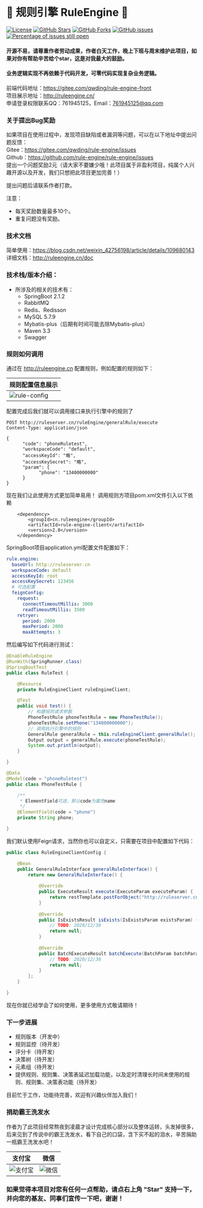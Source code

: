 # 📌 规则引擎 RuleEngine 📌
[![License](https://img.shields.io/badge/license-Apache%202-4EB1BA.svg)](https://www.apache.org/licenses/LICENSE-2.0.html)
[![GitHub Stars](https://img.shields.io/github/stars/rule-engine/rule-engine)](https://github.com/rule-engine/rule-engine/stargazers)
[![GitHub Forks](https://img.shields.io/github/forks/rule-engine/rule-engine)](https://github.com/rule-engine/rule-engine/fork)
[![GitHub issues](https://img.shields.io/github/issues/rule-engine/rule-engine.svg)](https://github.com/rule-engine/rule-engine/issues)
[![Percentage of issues still open](http://isitmaintained.com/badge/open/rule-engine/rule-engine.svg)](https://github.com/rule-engine/rule-engine/issues "Percentage of issues still open")
#### 开源不易，请尊重作者劳动成果，作者白天工作，晚上下班与周末维护此项目，如果对你有帮助辛苦给个star，这是对我最大的鼓励。  
#### 业务逻辑实现不再依赖于代码开发，可零代码实现复杂业务逻辑。

前端代码地址：https://gitee.com/qwding/rule-engine-front  
项目展示地址：http://ruleengine.cn/   
申请登录权限联系QQ：761945125，Email：761945125@qq.com

### 关于提出Bug奖励
如果项目在使用过程中，发现项目缺陷或者漏洞等问题，可以在以下地址中提出问题反馈：  
Gitee：https://gitee.com/qwding/rule-engine/issues  
Github：https://github.com/rule-engine/rule-engine/issues  
提出一个问题奖励2元（请大家不要嫌少哦！此项目属于非盈利项目，纯属个人兴趣开源以及开发，我们只想把此项目更加完善！）  

提出问题后请联系作者打款。   

注意： 
- 每天奖励数量最多10个。
- 重复问题没有奖励。

### 技术文档
简单使用：https://blog.csdn.net/weixin_42756198/article/details/109680143  
详细文档：http://ruleengine.cn/doc

### 技术栈/版本介绍：
- 所涉及的相关的技术有：
    - SpringBoot 2.1.2
    - RabbitMQ
    - Redis、Redisson
    - MySQL 5.7.9
    - Mybatis-plus（后期有时间可能去除Mybatis-plus）
    - Maven 3.3
    - Swagger  

### 规则如何调用
通过在 http://ruleengine.cn 配置规则，例如配置的规则如下：  

| 规则配置信息展示 |
|---|
| ![rule-config](https://boot-rule.oss-cn-beijing.aliyuncs.com/rule-config.png)|


配置完成后我们就可以调用接口来执行引擎中的规则了  
```
POST http://ruleserver.cn/ruleEngine/generalRule/execute
Content-Type: application/json

{
      "code": "phoneRuletest",
      "workspaceCode": "default",
      "accessKeyId": "略", 
      "accessKeySecret": "略",
      "param": {
            "phone": "13400000000"
      }
}
```

现在我们让此使用方式更加简单易用！
调用规则方项目pom.xml文件引入以下依赖
```pom
    <dependency>
        <groupId>cn.ruleengine</groupId>
        <artifactId>rule-engine-client</artifactId>
        <version>2.0</version>
    </dependency>
```
SpringBoot项目application.yml配置文件配置如下：
```yml
rule.engine:
  baseUrl: http://ruleserver.cn
  workspaceCode: default
  accessKeyId: root
  accessKeySecret: 123456
  # 可选配置
  feignConfig:
    request:
      connectTimeoutMillis: 3000
      readTimeoutMillis: 3500
    retryer:
      period: 2000
      maxPeriod: 2000
      maxAttempts: 3
```
然后编写如下代码进行测试：  
```java
@EnableRuleEngine
@RunWith(SpringRunner.class)
@SpringBootTest
public class RuleTest {

    @Resource
    private RuleEngineClient ruleEngineClient;

    @Test
    public void test() {
        // 构建规则请求参数
        PhoneTestRule phoneTestRule = new PhoneTestRule();
        phoneTestRule.setPhone("134000000000");
        // 调用执行引擎中的规则
        GeneralRule generalRule = this.ruleEngineClient.generalRule();
        Output output = generalRule.execute(phoneTestRule);
        System.out.println(output);
    }

}

@Data
@Model(code = "phoneRuletest")
public class PhoneTestRule {

    /**
     * ElementField可选，默认code为属性name
     */
    @ElementField(code = "phone")
    private String phone;

}
```

我们默认使用Feign请求，当然你也可以自定义，只需要在项目中配置如下代码：
```java
public class RuleEngineClientConfig {

    @Bean
    public GeneralRuleInterface generalRuleInterface() {
        return new GeneralRuleInterface() {
    
            @Override
            public ExecuteResult execute(ExecuteParam executeParam) {
                return restTemplate.postForObject("http://ruleserver.cn/ruleEngine/generalRule/execute", executeParam, ExecuteResult.class);
            }
    
            @Override
            public IsExistsResult isExists(IsExistsParam existsParam) {
                // TODO: 2020/12/30  
                return null;
            }
    
            @Override
            public BatchExecuteResult batchExecute(BatchParam batchParam) {
                // TODO: 2020/12/30  
                return null;
            }
        };
    }

}
```
现在你就已经学会了如何使用，更多使用方式敬请期待！


### 下一步进展
 - 规则版本（开发中）  
 - 规则监控（待开发）  
 - 评分卡（待开发）  
 - 决策树（待开发）   
 - 元素组（待开发）
 - 提供规则、规则集、决策表延迟加载功能，以及定时清理长时间未使用的规则、规则集、决策表功能（待开发）  

目前忙于工作，功能待完善，欢迎有兴趣伙伴加入我们！


### 捐助霸王洗发水
作者为了此项目经常熬夜到凌晨才设计完成核心部分以及整体运转，头发掉很多，后来见到了传说中的霸王洗发水，看下自己的口袋，含下买不起的泪水，辛苦捐助一瓶霸王洗发水吧！

| 支付宝 |微信|
|---|---|
| ![支付宝](https://boot-rule.oss-cn-beijing.aliyuncs.com/%E6%94%AF%E4%BB%98%E5%AE%9D.png)| ![微信](https://boot-rule.oss-cn-beijing.aliyuncs.com/WechatIMG2.jpeg)|

 
### 如果觉得本项目对您有任何一点帮助，请点右上角 "Star" 支持一下， 并向您的基友、同事们宣传一下吧，谢谢！

